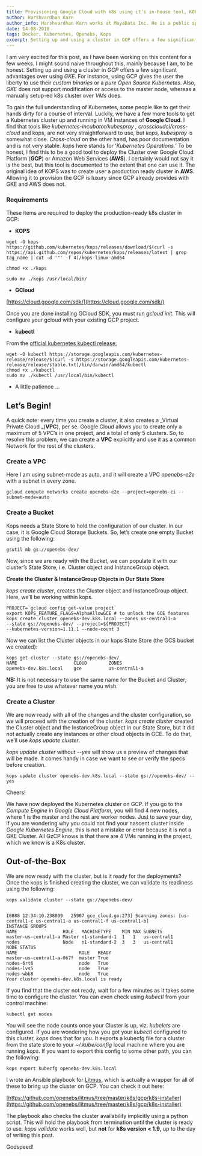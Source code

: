 ```yaml
---
title: Provisioning Google Cloud with k8s using it’s in-house tool, KOPS
author: Harshvardhan Karn
author_info: Harshvardhan Karn works at MayaData Inc. He is a public speaker, has talked in few local meetups and at two major conferences. In his free time, he likes to play Guitar, Netflix.
date: 14-08-2018
tags: Docker, Kubernetes, Openebs, Kops
excerpt: Setting up and using a cluster in GCP offers a few significant advantages over using GKE. For instance, using GCP gives the user the liberty to use their custom binaries or a pure Open Source Kubernetes.
---
```


I am very excited for this post, as I have been working on this content for a few weeks. I might sound naive throughout this, mainly because I am, to be honest. Setting up and using a cluster in _GCP_ offers a few significant advantages over using _GKE_. For instance, using GCP gives the user the liberty to use their _custom binaries_ or a _pure Open Source Kubernetes_. Also, _GKE_ does not support modification or access to the master node, whereas a manually setup-ed k8s cluster over _VMs_ does.

To gain the full understanding of Kubernetes, some people like to get their hands dirty for a course of interval. Luckily, we have a few more tools to get a Kubernetes cluster up and running in VM instances of **Google Cloud**. I find that tools like _kubernetes-incubator/kubespray , crosscloudci/cross-cloud_ and kops, are not very straightforward to use, but _kops, kubespray_ is somewhat close. _Cross-cloud_ on the other hand, has poor documentation and is not very stable. _kops_ here stands for ‘_Kubernetes Operations._’ To be honest, I find this to be a good tool to deploy the Cluster over Google Cloud Platform (**GCP**) or Amazon Web Services (**AWS**). I certainly would not say it is the best, but this tool is documented to the extent that one can use it. The original idea of KOPS was to create user a production ready cluster in **AWS**. Allowing it to provision the GCP is luxury since GCP already provides with GKE and AWS does not.

### **Requirements**

These items are required to deploy the production-ready k8s cluster in GCP:

- **KOPS**

```
wget -O kops
https://github.com/kubernetes/kops/releases/download/$(curl -s https://api.github.com/repos/kubernetes/kops/releases/latest | grep tag_name | cut -d '"' -f 4)/kops-linux-amd64

chmod +x ./kops

sudo mv ./kops /usr/local/bin/
```

- **GCloud**

[https://cloud.google.com/sdk/](https://cloud.google.com/sdk/)

Once you are done installing GCloud SDK, you must run _gcloud init_. This will configure your gcloud with your existing GCP project.

- **kubectl**

From the [official kubernetes kubectl release:](https://kubernetes.io/docs/tasks/tools/install-kubectl/)

```
wget -O kubectl https://storage.googleapis.com/kubernetes-release/release/$(curl -s https://storage.googleapis.com/kubernetes-release/release/stable.txt)/bin/darwin/amd64/kubectl
chmod +x ./kubectl
sudo mv ./kubectl /usr/local/bin/kubectl
```

- A little patience …

## Let’s Begin!

A quick note: every time you create a cluster, it also creates a _Virtual Private Cloud _(**VPC**), per se. Google Cloud allows you to create only a maximum of 5 VPC’s in one project, and a total of only 5 clusters. So, to resolve this problem, we can create a **VPC** explicitly and use it as a common Network for the rest of the clusters.

### Create a VPC

Here I am using subnet-mode as auto, and it will create a VPC _openebs-e2e_ with a subnet in every zone.

```
gcloud compute networks create openebs-e2e --project=openebs-ci --subnet-mode=auto
```

### Create a Bucket

Kops needs a State Store to hold the configuration of our cluster. In our case, it is Google Cloud Storage Buckets. So, let’s create one empty Bucket using the following:

```
gsutil mb gs://openebs-dev/
```

Now, since we are ready with the Bucket, we can populate it with our cluster’s State Store, i.e. Cluster object and InstanceGroup object.

**Create the Cluster & InstanceGroup Objects in Our State Store**

_kops create cluster_, creates the Cluster object and InstanceGroup object. Here, we’ll be working within kops.

```
PROJECT=`gcloud config get-value project`
export KOPS_FEATURE_FLAGS=AlphaAllowGCE # to unlock the GCE features
kops create cluster openebs-dev.k8s.local --zones us-central1-a
--state gs://openebs-dev/ --project=${PROJECT}
--kubernetes-version=1.11.1 --node-count 3
```

Now we can list the Cluster objects in our kops State Store (the GCS bucket we created):

```
kops get cluster --state gs://openebs-dev/
NAME                     CLOUD        ZONES
openebs-dev.k8s.local    gce          us-central1-a
```

**NB:** It is not necessary to use the same name for the Bucket and Cluster; you are free to use whatever name you wish.

### Create a Cluster

We are now ready with all of the changes and the cluster configuration, so we will proceed with the creation of the cluster. _kops create cluster_ created the Cluster object and the InstanceGroup object in our State Store, but it did not actually create any instances or other cloud objects in GCE. To do that, we’ll use _kops update cluster_.

_kops update cluster_ without _--yes_ will show us a preview of changes that will be made. It comes handy in case we want to see or verify the specs before creation.

```
kops update cluster openebs-dev.k8s.local --state gs://openebs-dev/ --yes
```

Cheers!

We have now deployed the Kubernetes cluster on GCP. If you go to the _Compute Engine_ in _Google Cloud Platform_, you will find 4 new nodes, where 1 is the master and the rest are worker nodes. Just to save your day, if you are wondering why you could not find your nascent cluster inside _Google Kubernetes Engine_, this is not a mistake or error because it is not a GKE Cluster. All GzCP knows is that there are 4 VMs running in the project, which we know is a K8s cluster.

## Out-of-the-Box

We are now ready with the cluster, but is it ready for the deployments? Once the kops is finished creating the cluster, we can validate its readiness using the following:

```
kops validate cluster --state gs://openebs-dev/


I0808 12:34:10.238009   25907 gce_cloud.go:273] Scanning zones: [us-central1-c us-central1-a us-central1-f us-central1-b]
INSTANCE GROUPS
NAME                 ROLE   MACHINETYPE    MIN MAX SUBNETS
master-us-central1-a Master n1-standard-1  1   1   us-central1
nodes                Node   n1-standard-2  3   3   us-central1
NODE STATUS
NAME                       ROLE   READY
master-us-central1-a-067f  master True
nodes-6rt6                 node   True
nodes-lvs5                 node   True
nodes-wbb8                 node   True
Your cluster openebs-dev.k8s.local is ready
```

If you find that the cluster not ready, wait for a few minutes as it takes some time to configure the cluster. You can even check using _kubectl_ from your control machine:

```
kubectl get nodes
```

You will see the node counts once your Cluster is up, viz. _kubelets_ are configured. If you are wondering how you got your _kubectl_ configured to this cluster, _kops_ does that for you. It exports a kubecfg file for a cluster from the state store to your _~/.kube/config_ local machine where you are running _kops_. If you want to export this config to some other path, you can the following:

```
kops export kubecfg openebs-dev.k8s.local
```

I wrote an Ansible playbook for [Litmus](https://github.com/openebs/litmus/), which is actually a wrapper for all of these to bring up the cluster on GCP. You can check it out here:

[https://github.com/openebs/litmus/tree/master/k8s/gcp/k8s-installer](https://github.com/openebs/litmus/tree/master/k8s/gcp/k8s-installer)

The playbook also checks the cluster availability implicitly using a python script. This will hold the playbook from termination until the cluster is ready to use. _kops validate_ works well, but **not** for **k8s version < 1.9,** up to the day of writing this post.

Godspeed!
